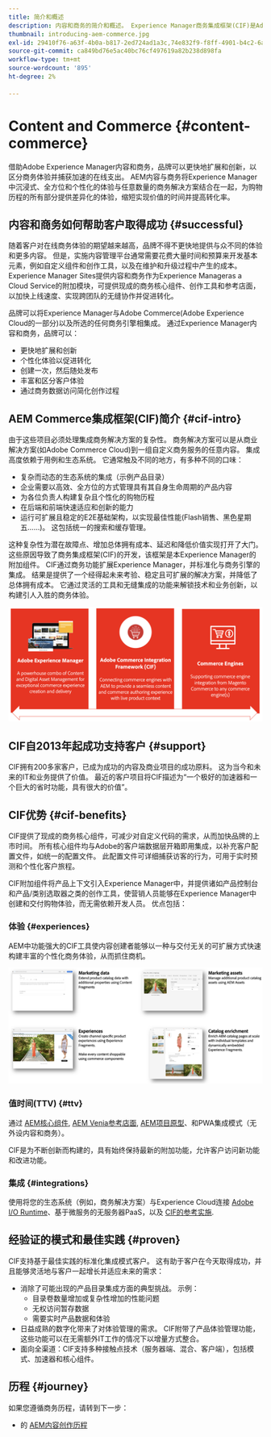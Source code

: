 ```yaml
---
title: 简介和概述
description: 内容和商务的简介和概述。 Experience Manager商务集成框架(CIF)是Adobe推荐的模式，用于将Adobe Commerce和其他第三方商务解决方案的商务服务与Experience Cloud集成和扩展。
thumbnail: introducing-aem-commerce.jpg
exl-id: 29410f76-a63f-4b0a-b817-2ed724ad1a3c,74e832f9-f8ff-4901-b4c2-6a2862c51411
source-git-commit: ca849bd76e5ac40bc76cf497619a82b238d898fa
workflow-type: tm+mt
source-wordcount: '895'
ht-degree: 2%

---
```


# Content and Commerce {#content-commerce}

借助Adobe Experience Manager内容和商务，品牌可以更快地扩展和创新，以区分商务体验并捕获加速的在线支出。 AEM内容与商务将Experience Manager中沉浸式、全方位和个性化的体验与任意数量的商务解决方案结合在一起，为购物历程的所有部分提供差异化的体验，缩短实现价值的时间并提高转化率。

## 内容和商务如何帮助客户取得成功 {#successful}

随着客户对在线商务体验的期望越来越高，品牌不得不更快地提供与众不同的体验和更多内容。 但是，实施内容管理平台通常需要花费大量时间和预算来开发基本元素，例如自定义组件和创作工具，以及在维护和升级过程中产生的成本。 Experience Manager Sites提供内容和商务作为Experience Manageras a Cloud Service的附加模块，可提供现成的商务核心组件、创作工具和参考店面，以加快上线速度、实现跨团队的无缝协作并促进转化。

品牌可以将Experience Manager与Adobe Commerce(Adobe Experience Cloud的一部分)以及所选的任何商务引擎相集成。 通过Experience Manager内容和商务，品牌可以：

* 更快地扩展和创新
* 个性化体验以促进转化
* 创建一次，然后随处发布
* 丰富和区分客户体验
* 通过商务数据访问简化创作过程

## AEM Commerce集成框架(CIF)简介 {#cif-intro}

由于这些项目必须处理集成商务解决方案的复杂性。 商务解决方案可以是从商业解决方案(如Adobe Commerce Cloud)到一组自定义商务服务的任意内容。 集成高度依赖于用例和生态系统。 它通常触及不同的地方，有多种不同的口味：

* 复杂而动态的生态系统的集成（示例产品目录）
* 企业需要以高效、全方位的方式管理具有其自身生命周期的产品内容
* 为各位负责人构建复杂且个性化的购物历程
* 在后端和前端快速适应和创新的能力
* 运行可扩展且稳定的E2E基础架构，以实现最佳性能(Flash销售、黑色星期五……)。 这包括统一的搜索和缓存管理。

这种复杂性为潜在故障点、增加总体拥有成本、延迟和降低价值实现打开了大门。 这些原因导致了商务集成框架(CIF)的开发，该框架是本Experience Manager的附加组件。 CIF通过商务功能扩展Experience Manager，并标准化与商务引擎的集成。 结果是提供了一个经得起未来考验、稳定且可扩展的解决方案，并降低了总体拥有成本。 它通过灵活的工具和无缝集成的功能来解锁技术和业务创新，以构建引人入胜的商务体验。

![CIF元素](./assets/CIF/CIF_Overview.png)

## CIF自2013年起成功支持客户 {#support}

CIF拥有200多家客户，已成为成功的内容及商业项目的成功原料。 这为当今和未来的IT和业务提供了价值。 最近的客户项目将CIF描述为“一个极好的加速器和一个巨大的省时功能，具有很大的价值”。

## CIF优势 {#cif-benefits}

CIF提供了现成的商务核心组件，可减少对自定义代码的需求，从而加快品牌的上市时间。 所有核心组件均与Adobe的客户端数据层开箱即用集成，以补充客户配置文件，如统一的配置文件。 此配置文件可详细捕获访客的行为，可用于实时预测和个性化客户旅程。

CIF附加组件将产品上下文引入Experience Manager中，并提供诸如产品控制台和产品/类别选取器之类的创作工具，使营销人员能够在Experience Manager中创建和交付购物体验，而无需依赖开发人员。 优点包括：

### 体验 {#experiences}

AEM中功能强大的CIF工具使内容创建者能够以一种与交付无关的可扩展方式快速构建丰富的个性化商务体验，从而抓住商机。

![CIF元素](./assets/CIF/CIF_Product_Experience_Management.png)

### 值时间(TTV) {#ttv}

通过 [AEM核心组件](https://www.aemcomponents.dev/), [AEM Venia参考店面](https://github.com/adobe/aem-cif-guides-venia), [AEM项目原型](https://experienceleague.adobe.com/docs/experience-manager-core-components/using/developing/archetype/overview.html)、和PWA集成模式（无外设内容和商务）。

CIF是为不断创新而构建的，具有始终保持最新的附加功能，允许客户访问新功能和改进功能。

### 集成 {#integrations}

使用将您的生态系统（例如，商务解决方案）与Experience Cloud连接  [Adobe I/O Runtime](https://www.adobe.io/apis/experienceplatform/runtime.html)、基于微服务的无服务器PaaS，以及 [CIF的参考实施](https://github.com/adobe/commerce-cif-graphql-integration-reference).

## 经验证的模式和最佳实践 {#proven}

CIF支持基于最佳实践的标准化集成模式客户。 这有助于客户在今天取得成功，并且能够灵活地与客户一起增长并适应未来的需求：

* 消除了可能出现的产品目录集成方面的典型挑战。 示例：
   * 目录卷数量增加或复杂性增加的性能问题
   * 无权访问暂存数据
   * 需要实时产品数据和体验
* 日益成熟的数字化带来了对体验管理的需求。 CIF附带了产品体验管理功能，这些功能可以在无需额外IT工作的情况下以增量方式整合。
* 面向全渠道：CIF支持多种接触点技术（服务器端、混合、客户端），包括模式、加速器和核心组件。

## 历程 {#journey}

如果您遵循商务历程，请转到下一步：

* 的 [AEM内容创作历程](/help/commerce-cloud/commerce-journeys/aem-commerce-content-author/getting-started.md)
